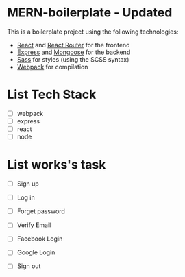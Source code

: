# MERN-boilerplate - Updated

This is a boilerplate project using the following technologies:
- [React](https://facebook.github.io/react/) and [React Router](https://reacttraining.com/react-router/) for the frontend
- [Express](http://expressjs.com/) and [Mongoose](http://mongoosejs.com/) for the backend
- [Sass](http://sass-lang.com/) for styles (using the SCSS syntax)
- [Webpack](https://webpack.github.io/) for compilation

# List Tech Stack 

- [ ] webpack
- [ ] express
- [ ] react
- [ ] node 

# List works's task

- [ ] Sign up
- [ ] Log in
- [ ] Forget password
- [ ] Verify Email
- [ ] Facebook Login
- [ ] Google Login
- [ ] Sign out


